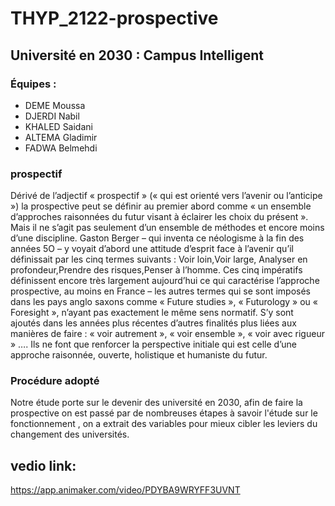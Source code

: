 # THYP_2122-prospective
## Université en 2030 : Campus Intelligent
### Équipes :
- DEME Moussa
- DJERDI Nabil
- KHALED Saidani
- ALTEMA Gladimir
- FADWA Belmehdi
### prospectif 
Dérivé de l’adjectif « prospectif » (« qui est orienté vers l’avenir ou
l’anticipe ») la prospective peut se définir au premier abord comme « un
ensemble d’approches raisonnées du futur visant à éclairer les choix du
présent ». Mais il ne s’agit pas seulement d’un ensemble de méthodes
et encore moins d’une discipline. Gaston Berger – qui inventa ce
néologisme à la fin des années 5O – y voyait d’abord une attitude
d’esprit face à l’avenir qu’il définissait par les cinq termes suivants : Voir
loin,Voir large, Analyser en profondeur,Prendre des risques,Penser à
l’homme.
Ces cinq impératifs définissent encore très largement aujourd’hui ce qui
caractérise l’approche prospective, au moins en France – les autres
termes qui se sont imposés dans les pays anglo saxons comme «
Future studies », « Futurology » ou « Foresight », n’ayant pas
exactement le même sens normatif. S’y sont ajoutés dans les années
plus récentes d’autres finalités plus liées aux manières de faire : « voir
autrement », « voir ensemble », « voir avec rigueur » …. Ils ne font que
renforcer la perspective initiale qui est celle d’une approche raisonnée,
ouverte, holistique et humaniste du futur.
### Procédure adopté
Notre étude porte sur le devenir des université en 2030, afin de faire la
prospective on est passé par de nombreuses étapes à savoir l'étude sur
le fonctionnement , on a extrait des variables pour mieux cibler les
leviers du changement des universités.



## vedio link:
https://app.animaker.com/video/PDYBA9WRYFF3UVNT
